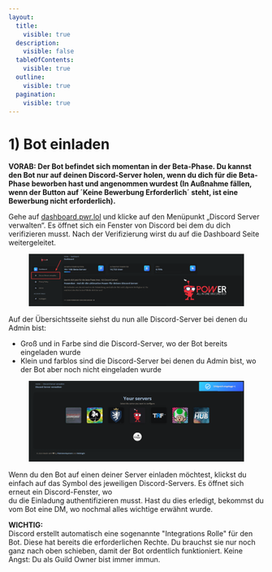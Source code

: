 ```yaml
---
layout:
  title:
    visible: true
  description:
    visible: false
  tableOfContents:
    visible: true
  outline:
    visible: true
  pagination:
    visible: true
---
```


# 1) Bot einladen

**VORAB: Der Bot befindet sich momentan in der Beta-Phase. Du kannst den Bot nur auf deinen Discord-Server holen, wenn du dich für die Beta-Phase beworben hast und angenommen wurdest (In Außnahme fällen, wenn der Button auf ´Keine Bewerbung Erforderlich´ steht, ist eine Bewerbung nicht erforderlich).**

Gehe auf [dashboard.pwr.lol](http://dashboard.pwr.lol/) und klicke auf den Menüpunkt „Discord Server verwalten“. Es öffnet sich ein Fenster von Discord bei dem du dich\
verifizieren musst. Nach der Verifizierung wirst du auf die Dashboard Seite weitergeleitet.

<figure><img src="../.gitbook/assets/image (4) (2).png" alt=""><figcaption></figcaption></figure>

Auf der Übersichtsseite siehst du nun alle Discord-Server bei denen du Admin bist:

* Groß und in Farbe sind die Discord-Server, wo der Bot bereits eingeladen wurde
* Klein und farblos sind die Discord-Server bei denen du Admin bist, wo der Bot aber noch nicht eingeladen wurde

<figure><img src="../.gitbook/assets/image (5) (2).png" alt=""><figcaption></figcaption></figure>

Wenn du den Bot auf einen deiner Server einladen möchtest, klickst du einfach auf das Symbol des jeweiligen Discord-Servers. Es öffnet sich erneut ein Discord-Fenster, wo\
du die Einladung authentifizieren musst. Hast du dies erledigt, bekommst du vom Bot eine DM, wo nochmal alles wichtige erwähnt wurde.

**WICHTIG:**\
Discord erstellt automatisch eine sogenannte "Integrations Rolle" für den Bot. Diese hat bereits die erforderlichen Rechte. Du brauchst sie nur noch ganz nach oben schieben, damit der Bot ordentlich funktioniert. Keine Angst: Du als Guild Owner bist immer immun.
